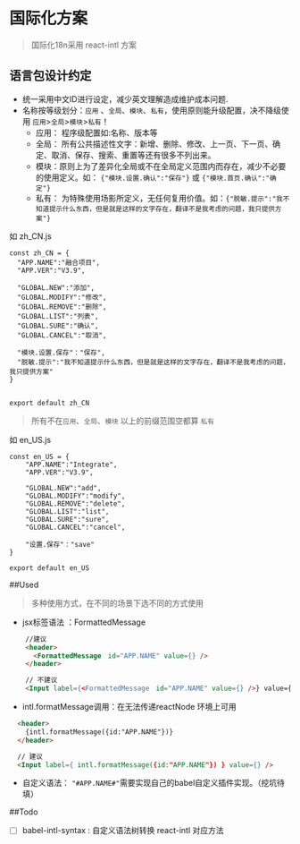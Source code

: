 # 国际化方案

> 国际化18n采用 react-intl 方案

## 语言包设计约定

 * 统一采用中文ID进行设定，减少英文理解造成维护成本问题.
 * 名称按等级划分：`应用` 、`全局`、`模块`、`私有`，使用原则能升级配置，决不降级使用 `应用`>`全局`>`模块`>`私有`！
   - 应用： 程序级配置如:名称、版本等
   - 全局： 所有公共描述性文字：新增、删除、修改、上一页、下一页、确定、取消、保存、搜索、重置等还有很多不列出来。
   - 模块：原则上为了差异化全局或不在全局定义范围内而存在，减少不必要的使用定义。如： `{"模块.设置.确认":"保存"}` 或 `{"模块.首页.确认":"确定"}`
   - 私有： 为特殊使用场影所定义，无任何复用价值。如：`{"脱敏.提示":"我不知道提示什么东西，但是就是这样的文字存在，翻译不是我考虑的问题，我只提供方案"}`


如 zh_CN.js
```
const zh_CN = {
  "APP.NAME":"融合项目",
  "APP.VER":"V3.9",

  "GLOBAL.NEW":"添加",
  "GLOBAL.MODIFY":"修改",
  "GLOBAL.REMOVE":"删除",
  "GLOBAL.LIST":"列表",
  "GLOBAL.SURE":"确认",
  "GLOBAL.CANCEL":"取消",

  "模块.设置.保存"："保存",
  "脱敏.提示":"我不知道提示什么东西，但是就是这样的文字存在，翻译不是我考虑的问题，我只提供方案"
}


export default zh_CN
```

>   所有不在`应用`、`全局`、`模块` 以上的前缀范围空都算 `私有`

如 en_US.js
```
const en_US = {
    "APP.NAME":"Integrate",
    "APP.VER":"V3.9",

    "GLOBAL.NEW":"add",
    "GLOBAL.MODIFY":"modify",
    "GLOBAL.REMOVE":"delete",
    "GLOBAL.LIST":"list",
    "GLOBAL.SURE":"sure",
    "GLOBAL.CANCEL":"cancel",

    "设置.保存"："save"
}

export default en_US
```

##Used

>多种使用方式，在不同的场景下选不同的方式使用

  * jsx标签语法 ：FormattedMessage
```html
    //建议
    <header>
      <FormattedMessage　id="APP.NAME" value={} />
    </header>

    // 不建议
    <Input label={<FormattedMessage　id="APP.NAME" value={} />} value={} />
```

  * intl.formatMessage调用：在无法传递reactNode 环境上可用
```html
  <header>
    {intl.formatMessage({id:"APP.NAME"})}
  </header>

  // 建议
  <Input label={ intl.formatMessage({id:"APP.NAME"}) } value={} />
```
  * 自定义语法： `"#APP.NAME#"`需要实现自己的babel自定义插件实现。（挖坑待填）


##Todo

  * [ ] babel-intl-syntax : 自定义语法树转换 react-intl 对应方法
